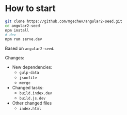 # How to start

```bash
git clone https://github.com/mgechev/angular2-seed.git
cd angular2-seed
npm install
# dev
npm run serve.dev
```

Based on `angular2-seed`.

Changes:

- New dependencies:
  - `gulp-data`
  - `jsonfile`
  - `merge`
- Changed tasks:
  - `build.index.dev`
  - `build.js.dev`
- Other changed files
  - `index.html`

